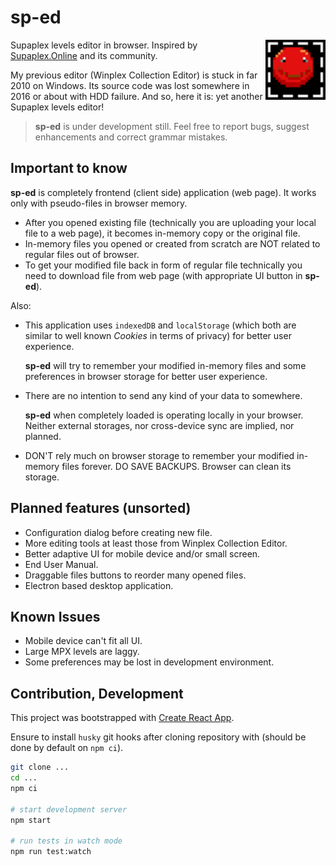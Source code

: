 # sp-ed

<img src="public/favicon.svg" alt="sd-ed" align="right" width="96" height="96">

Supaplex levels editor in browser. Inspired by [Supaplex.Online][spo] and its
community.

My previous editor (Winplex Collection Editor) is stuck in far 2010 on Windows.
Its source code was lost somewhere in 2016 or about with HDD failure. And so,
here it is: yet another Supaplex levels editor!

> **sp-ed** is under development still. Feel free to report bugs, suggest
> enhancements and correct grammar mistakes.

## Important to know

**sp-ed** is completely frontend (client side) application (web page). It works
only with pseudo-files in browser memory.

- After you opened existing file (technically you are uploading your local file
  to a web page), it becomes in-memory copy or the original file.
- In-memory files you opened or created from scratch are NOT related to regular
  files out of browser.
- To get your modified file back in form of regular file technically you need to
  download file from web page (with appropriate UI button in **sp-ed**).

Also:

- This application uses `indexedDB` and `localStorage` (which both are similar
  to well known _Cookies_ in terms of privacy) for better user experience.

  **sp-ed** will try to remember your modified in-memory files and some
  preferences in browser storage for better user experience.

- There are no intention to send any kind of your data to somewhere.

  **sp-ed** when completely loaded is operating locally in your browser. Neither
  external storages, nor cross-device sync are implied, nor planned.

- DON'T rely much on browser storage to remember your modified in-memory files
  forever. DO SAVE BACKUPS. Browser can clean its storage.

## Planned features (unsorted)

- Configuration dialog before creating new file.
- More editing tools at least those from Winplex Collection Editor.
- Better adaptive UI for mobile device and/or small screen.
- End User Manual.
- Draggable files buttons to reorder many opened files.
- Electron based desktop application.

## Known Issues

- Mobile device can't fit all UI.
- Large MPX levels are laggy.
- Some preferences may be lost in development environment.

## Contribution, Development

This project was bootstrapped with [Create React App][cra].

Ensure to install `husky` git hooks after cloning repository with (should be
done by default on `npm ci`).

```sh
git clone ...
cd ...
npm ci

# start development server
npm start

# run tests in watch mode
npm run test:watch
```

[cra]: https://github.com/facebook/create-react-app
[spo]: https://www.supaplex.online/
